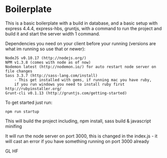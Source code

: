 Boilerplate
===========

This is a basic boilerplate with a build in database, and a basic setup with express 4.4.4, express-hbs, gruntjs, with a command to run the project and build it and start the server width 1 command.

Dependencies you need on your client before your running 
(versions are what im running so use that or newer):

    NodeJS v0.10.17 (http://nodejs.org/)
    NPM v1.3.8 (comes with node as of now)
    Nodemon latest (http://nodemon.io/) for auto restart node server on file changes
    Sass 3.3.7 (http://sass-lang.com/install)
        - This get installed with gems, if running mac you have ruby, 
        if you run windows you need to install ruby first http://rubyinstaller.org/
    Grunt-cli v0.1.13 (http://gruntjs.com/getting-started)

To get started just run:

    npm run startup
  
This will build the project including, npm install, sass build & javascript minifing

It will run the node server on port 3000, this is changed in the index.js - it will cast an error if you have something running on port 3000 already

GL HF
